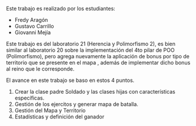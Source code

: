 Este trabajo es realizado por los estudiantes:

- Fredy Aragón
- Gustavo Carrillo
- Giovanni Mejía

Este trabajo es del laboratorio 21 (Herencia y Polimorfismo 2), es bien similar al laboratorio 20 sobre la implementación
del 4to pilar de POO (Polimorfismo), pero agrega nuevamente la aplicación de bonus por tipo de territorio que se presente en el mapa
, además de implementar dicho bonus al reino que le corresponde.

El avance en este trabajo se baso en estos 4 puntos.

1. Crear la clase padre Soldado y las clases hijas con características específicas.
2. Gestión de los ejercitos y generar mapa de batalla.
3. Gestión del Mapa y Territorio
4. Estadísticas y definición del ganador
